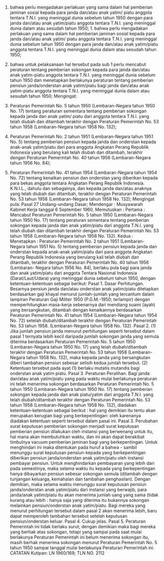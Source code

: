  1. bahwa perlu mengadakan perlakuan yang sama dalam hal pemberian jaminan sosial kepada para janda dan/atau anak yatim/ piatu anggota tentara T.N.I. yang meninggal dunia sebelum tahun 1950 dengan para janda dan/atau anak yatim/piatu anggota tentara T.N.I. yang meninggal dunia dalam atau sesudah tahun 1950; 1. bahwa perlu mengadakan perlakuan yang sama dalam hal pemberian jaminan sosial kepada para janda dan/atau anak yatim/ piatu anggota tentara T.N.I. yang meninggal dunia sebelum tahun 1950 dengan para janda dan/atau anak yatim/piatu anggota tentara T.N.I. yang meninggal dunia dalam atau sesudah tahun 1950;
2. bahwa untuk pelaksanaan hal tersebut pada sub 1 perlu mencabut peraturan tentang pemberian sokongan kepada para janda dan/atau anak yatim-piatu anggota tentara T.N.I. yang meninggal dunia sebelum tahun 1950 dan menetapkan berlakunya peraturan tentang pemberian pensiun janda/onderstan anak yatim/piatu bagi janda dan/atau anak yatim-piatu anggota tentara T.N.I. yang meninggal dunia dalam atau sesudah tahun 1950;
Mengingat:

1. Peraturan Pemerintah No. 5 tahun 1950 (Lembaran-Negara tahun 1950 No. 17) tentang peraturan sementara tentang pemberian sokongan kepada janda dan anak yatim/ piatu dari anggota tentara T.N.I. yang telah diubah dan ditambah terakhir dengan Peraturan Pemerintah No. 53 tahun 1958 (Lembaran-Negara tahun 1958 No. 132);
2. Peraturan Pemerintah No. 2 tahun 1951 (Lembaran-Negara tahun 1951 No. 5) tentang pemberian pensiun kepada janda dan onderstan kepada anak-anak yatim/piatu dari para anggota Angkatan Perang Republik Indonesia yang berulang kali telah diubah dan ditambah, terakhir dengan Peraturan Pemerintah No. 40 tahun 1956 (Lembaran-Negara tahun 1956 No. 84);
3. Peraturan Pemerintah No. 41 tahun 1954 (Lembaran-Negara tahun 1954 No. 72) tentang kenaikan pensiun dan onderstan yang diberikan kepada para bekas anggota tentara Angkatan Perang Republik Indonesia. K.N.I.L., dahulu dan sebagainya, dan kepada janda dan/atau anaknya yang telah diubah dan ditambah, terakhir dengan Peraturan Pemerintah No. 53 tahun 1958 (Lembaran-Negara tahun 1958 No. 132); Mengingat pula: Pasal 27 Undang-undang Dasar; Mendengar : Musyawarah Kabinet Kerja tanggal 6 September 1960, Memutuskan : Pertama : Mencabut Peraturan Pemerintah No. 5 tahun 1950 (Lembaran-Negara tahun 1950 No. 17) tentang peraturan sementara tentang pemberian sokongan kepada janda dan anak yatim/piatu dari anggota T.N.I. yang telah diubah dan ditambah terakhir dengan Peraturan Pemerintah No. 53 tahun 1958 (Lembaran-Negara tahun 1958 No. 132). Kedua : Menetapkan : Peraturan Pemerintah No. 2 tahun 1951 (Lembaran-Negara tahun 1951 No. 5) tentang pemberian pensiun kepada janda dan onderstan kepada anak-anak yatim/piatu dari para anggota Angkatan Perang Republik Indonesia yang berulang kali telah diubah dan ditambah, terakhir dengan Peraturan Pemerintah No. 40 tahun 1956 (Lembaran- Negara tahun 1956 No. 84), berlaku pula bagi para janda dan anak yatim/piatu dari anggota Tentara Nasional Indonesia (Darat/Laut/Udara) yang meninggal dunia sebelum tahun 1950, dengan ketentuan-ketentuan sebagai berikut: Pasal 1. Dasar Perhitungan. Besarnya pensiun janda dan/atau onderstan anak yatim/piatu ditetapkan berdasarkan gaji khayal menurut jumlah-jumlah yang tercantum dalam lampiran Peraturan Gaji Militer 1950 (P.G.M.-1950; terlampir) dengan memperhitungkan masa-kerja sebenarnya dari mendiang suami (ayah) yang bersangkutan, ditambah dengan kenaikannya berdasarkan Peraturan Pemerintah No. 41 tahun 1954 (Lembaran-Negara tahun 1954 No. 72) setelah diubah/ditambah terakhir dengan Peraturan Pemerintah No. 53 tahun 1958. (Lembaran-Negara tahun 1958 No. 132). Pasal 2. (1) Jika jumlah pensiun janda menurut perhitungan seperti tersebut dalam pasal 1 ternyata lebih kecil daripada jumlah sokongan janda yang semula diterima berdasarkan Peraturan Pemerintah No. 5 tahun 1950 (Lembaran-Negara tahun 1950 No. 17) yang telah diubah/ditambah terakhir dengan Peraturan Pemerintah No. 53 tahun 1958 (Lembaran-Negara tahun 1958 No. 132), maka kepada janda yang bersangkutan diberi tambahan pensiun sebesar selisih kedua jumlah tersebut. (2) Ketentuan tersebut pada ayat (1) berlaku mutatis mutandis bagi onderstan anak yatim piatu. Pasal 3. Peraturan Peralihan. Bagi janda dan/atau anak yatim/piatu yang pada waktu mulai berlakunya peraturan ini telah menerima sokongan berdasarkan Peraturan Pemerintah No. 5 tahun 1950 (Lembaran-Negara tahun 1950 No. 17) tentang pemberian sokongan kepada janda dan anak piatu/yatim dari anggota T.N.I. yang telah diubah/ditambah terakhir dengan Peraturan Pemerintah No. 53 tahun 1958 (Lembaran-Negara tahun 1958 No. 132), diadakan ketentuan-ketentuan sebagai berikut : hal yang demikian itu tentu akan merupakan kerugian bagi yang berkepentingan: oleh karenanya diadakan ketentuan seperti tersebut dalam pasal ini. Pasal 3. Perubahan surat keputusan pemberian sokongan menjadi surat keputusan pemberian pensiun dilakukan oleh instansi yang berwenang untuk itu, hal mana akan membutuhkan waktu, dan ini akan dapat berakibat timbulnya vacuum pemberian jaminan bagi yang berkepentingan. Untuk menghindari ini maka ditentukan pada huruf a bahwa - sambil menunggu surat keputusan pensiun-kepada yang berkepentingan diberikan pensiun janda/onderstan anak yatim/piatu oleh instansi pembayar pensiun. Untuk menghindarkan pembayaran yang lebih dari pada semestinya, maka selama waktu itu kepada yang berkepentingan hanya dibayarkan pensiun sebesar sokongan semula (ditambah dengan tunjangan keluarga, kemahalan dan tambahan penghasilan). Dengan demikian, maka selama waktu menunggu surat keputusan pensiun janda/onderstan anak yatim/piatu dari instansi yang berwajib, para janda/anak yatim/piatu itu akan menerima jumlah uang yang sama (tidak kurang atau lebih : hanya saja yang diterima itu bukannya sokongan melainkan pensiun/onderstan anak yatim/piatu. Bagi mereka yang menurut perhitungan tersebut dalam pasal 2 akan menerima lebih, baru dapat memperoleh tambahan tersebut setelah keputusan pensiun/onderstan keluar. Pasal 4. Cukup jelas. Pasal 5. Peraturan Pemerintah ini tidak berlaku surut; dengan demikian maka bagi mereka yang berhak atas sokongan, tetapi yang sampai pada saat mulai berlakunya Peraturan Pemerintah ini belum menerima sokongan itu, masih berhak menerima sokongan menurut Peraturan Pemerintah No. 5 tahun 1950 sampai tanggal mulai berlakunya Peraturan Pemerintah ini. CATATAN Kutipan: LN 1960/169; TLN NO. 2112